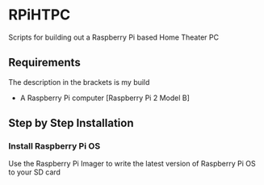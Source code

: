 # RPiHTPC
Scripts for building out a Raspberry Pi based Home Theater PC

## Requirements
The description in the brackets is my build
* A Raspberry Pi computer [Raspberry Pi 2 Model B]

## Step by Step Installation
### Install Raspberry Pi OS
Use the Raspberry Pi Imager to write the latest version of Raspberry Pi OS to your SD card
